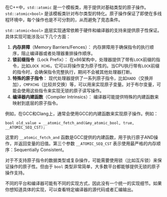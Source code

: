在C++中，`std::atomic` 是一个模板类，用于提供对基础类型的原子操作。`std::atomic<bool>` 是该模板类针对布尔类型的特化。原子操作保证了即使在多线程环境中，每个操作也是不可分割的，从而避免了竞态条件。

`std::atomic<bool>` 底层实现通常依赖于硬件和编译器的支持来提供原子性保证。具体实现可能涉及以下几个方面：

1. **内存屏障**（Memory Barriers/Fences）： 内存屏障用于确保指令的执行顺序，阻止编译器或者处理器重排操作顺序。
2. **锁前缀指令**（Lock Prefix）： 在x86架构中，处理器提供了带有`LOCK`前缀的指令，比如`LOCK XCHG`，它可以将操作变为原子性的。当CPU执行带有`LOCK`前缀的指令时，会确保指令完整执行，期间不会被其他处理器打断。
3. **特殊的原子指令**： 现代处理器提供了一系列原子指令，比如`XADD`（交换并加），`CMPXCHG`（比较并交换）等，可以用来实现原子变量。对于布尔变量，可能会使用这些指令来实现无锁的原子读写操作。
4. **编译器内建函数**（Compiler Intrinsics）： 编译器可能提供特殊的内建函数来映射到底层的原子指令。

例如，在GCC和Clang上，通常会使用GCC的内建函数来实现原子操作。例如：

```
bool old_value = __atomic_fetch_and(&my_atomic_bool, true, __ATOMIC_SEQ_CST);
```

这里的 `__atomic_fetch_and` 函数是GCC提供的内建函数，用于执行原子AND操作，并返回变量的旧值。第三个参数 `__ATOMIC_SEQ_CST` 表示使用最严格的内存顺序：Sequentially Consistent。

对于不支持原子指令的数据类型或复杂操作，可能需要使用锁（比如互斥锁）来保证操作的原子性。但由于 `bool` 类型非常简单，大多数平台都能够提供无锁的原子操作支持。

不同的平台和编译器可能有不同的实现方式，因此没有一个统一的实现细节。如果你想知道具体的实现，可以查看特定编译器的源代码或者汇编输出。